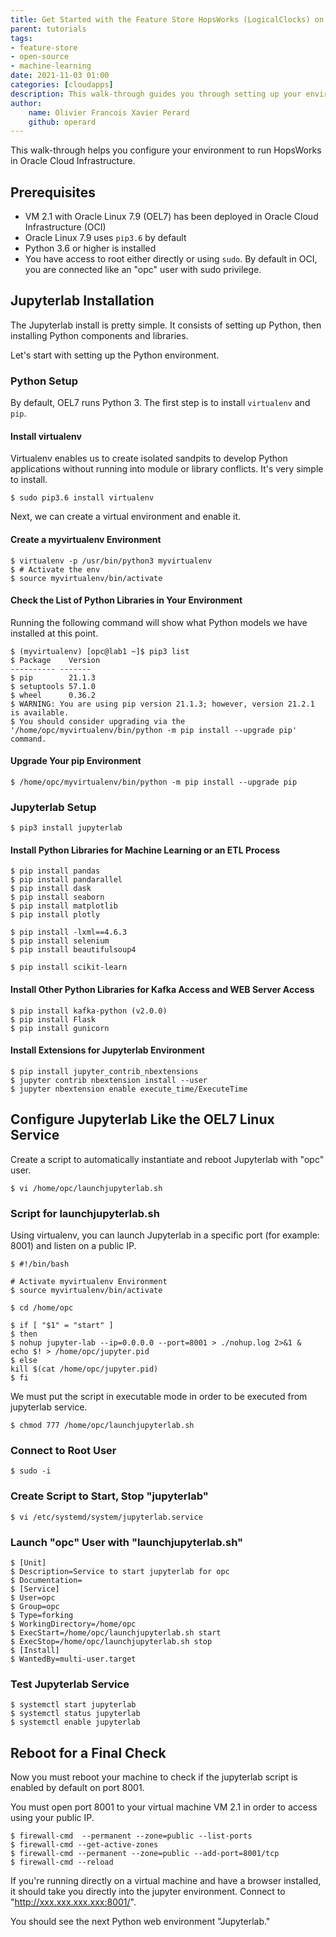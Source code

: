 ```yaml
---
title: Get Started with the Feature Store HopsWorks (LogicalClocks) on Oracle Cloud
parent: tutorials
tags:
- feature-store
- open-source
- machine-learning
date: 2021-11-03 01:00
categories: [cloudapps]
description: This walk-through guides you through setting up your environment to run HopsWorks with OCI.
author:
    name: Olivier Francois Xavier Perard
    github: operard
---
```

This walk-through helps you configure your environment to run HopsWorks in Oracle Cloud Infrastructure.

## Prerequisites

* VM 2.1 with Oracle Linux 7.9 (OEL7) has been deployed in Oracle Cloud Infrastructure (OCI)
* Oracle Linux 7.9 uses `pip3.6` by default
* Python 3.6 or higher is installed
* You have access to root either directly or using `sudo`. By default in OCI, you are connected like an "opc" user with sudo privilege.

## Jupyterlab Installation

The Jupyterlab install is pretty simple. It consists of setting up Python, then installing Python components and libraries. 

Let's start with setting up the Python environment.

### Python Setup

By default, OEL7 runs Python 3. The first step is to install `virtualenv` and `pip`.

#### Install virtualenv

Virtualenv enables us to create isolated sandpits to develop Python applications without running into module or library conflicts. It's very simple to install.

```console
$ sudo pip3.6 install virtualenv
```

Next, we can create a virtual environment and enable it.

#### Create a myvirtualenv Environment

```console
$ virtualenv -p /usr/bin/python3 myvirtualenv
$ # Activate the env
$ source myvirtualenv/bin/activate
```

#### Check the List of Python Libraries in Your Environment

Running the following command will show what Python models we have installed at this point.

```console
$ (myvirtualenv) [opc@lab1 ~]$ pip3 list
$ Package    Version
---------- -------
$ pip        21.1.3
$ setuptools 57.1.0
$ wheel      0.36.2
$ WARNING: You are using pip version 21.1.3; however, version 21.2.1 is available.
$ You should consider upgrading via the '/home/opc/myvirtualenv/bin/python -m pip install --upgrade pip' command.
```

#### Upgrade Your pip Environment

```console
$ /home/opc/myvirtualenv/bin/python -m pip install --upgrade pip
```
### Jupyterlab Setup

```console
$ pip3 install jupyterlab
```

#### Install Python Libraries for Machine Learning or an ETL Process

```console
$ pip install pandas
$ pip install pandarallel
$ pip install dask
$ pip install seaborn
$ pip install matplotlib
$ pip install plotly

$ pip install -lxml==4.6.3
$ pip install selenium
$ pip install beautifulsoup4

$ pip install scikit-learn
```

#### Install Other Python Libraries for Kafka Access and WEB Server Access

```console
$ pip install kafka-python (v2.0.0)
$ pip install Flask
$ pip install gunicorn
```

#### Install Extensions for Jupyterlab Environment

```console
$ pip install jupyter_contrib_nbextensions
$ jupyter contrib nbextension install --user
$ jupyter nbextension enable execute_time/ExecuteTime
```

## Configure Jupyterlab Like the OEL7 Linux Service

Create a script to automatically instantiate and reboot Jupyterlab with "opc" user.

```console
$ vi /home/opc/launchjupyterlab.sh
```

### Script for launchjupyterlab.sh

Using virtualenv, you can launch Jupyterlab in a specific port (for example: 8001) and listen on a public IP.

```console
$ #!/bin/bash

# Activate myvirtualenv Environment
$ source myvirtualenv/bin/activate

$ cd /home/opc

$ if [ "$1" = "start" ]
$ then
$ nohup jupyter-lab --ip=0.0.0.0 --port=8001 > ./nohup.log 2>&1 &
echo $! > /home/opc/jupyter.pid
$ else
kill $(cat /home/opc/jupyter.pid)
$ fi
```

We must put the script in executable mode in order to be executed from jupyterlab service.

```console
$ chmod 777 /home/opc/launchjupyterlab.sh
```

### Connect to Root User

```console
$ sudo -i
```

### Create Script to Start, Stop "jupyterlab"

```console
$ vi /etc/systemd/system/jupyterlab.service
```


### Launch "opc" User with "launchjupyterlab.sh"

```console
$ [Unit]
$ Description=Service to start jupyterlab for opc
$ Documentation=
$ [Service]
$ User=opc
$ Group=opc
$ Type=forking
$ WorkingDirectory=/home/opc
$ ExecStart=/home/opc/launchjupyterlab.sh start
$ ExecStop=/home/opc/launchjupyterlab.sh stop
$ [Install]
$ WantedBy=multi-user.target
```

### Test Jupyterlab Service

```console
$ systemctl start jupyterlab
$ systemctl status jupyterlab
$ systemctl enable jupyterlab
```

## Reboot for a Final Check

Now you must reboot your machine to check if the jupyterlab script is enabled by default on port 8001.

You must open port 8001 to your virtual machine VM 2.1 in order to access using your public IP.

```console
$ firewall-cmd  --permanent --zone=public --list-ports
$ firewall-cmd --get-active-zones
$ firewall-cmd --permanent --zone=public --add-port=8001/tcp
$ firewall-cmd --reload
```

If you're running directly on a virtual machine and have a browser installed, it should take you directly into the jupyter environment. Connect to "http://xxx.xxx.xxx.xxx:8001/".
  
You should see the next Python web environment "Jupyterlab."